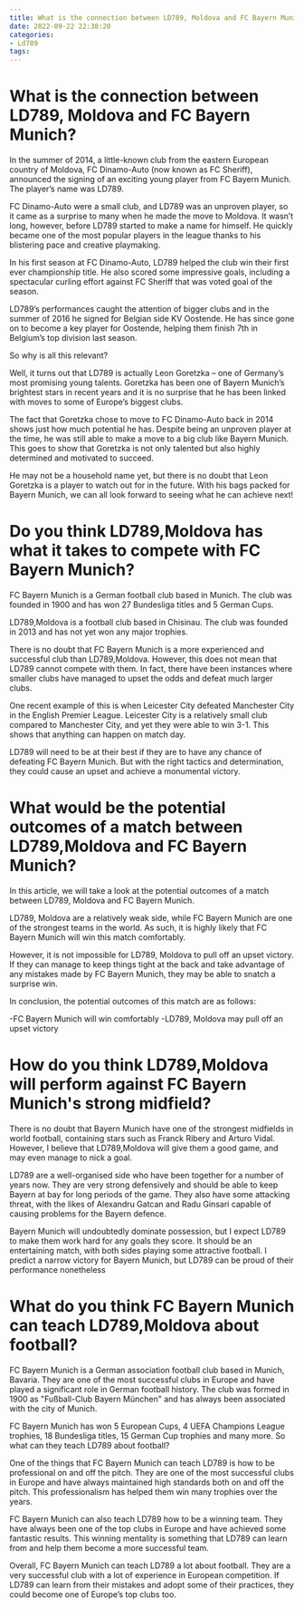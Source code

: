 ```yaml
---
title: What is the connection between LD789, Moldova and FC Bayern Munich
date: 2022-09-22 22:38:20
categories:
- Ld789
tags:
---
```



#  What is the connection between LD789, Moldova and FC Bayern Munich?

In the summer of 2014, a little-known club from the eastern European country of Moldova, FC Dinamo-Auto (now known as FC Sheriff), announced the signing of an exciting young player from FC Bayern Munich. The player’s name was LD789.

FC Dinamo-Auto were a small club, and LD789 was an unproven player, so it came as a surprise to many when he made the move to Moldova. It wasn’t long, however, before LD789 started to make a name for himself. He quickly became one of the most popular players in the league thanks to his blistering pace and creative playmaking.

In his first season at FC Dinamo-Auto, LD789 helped the club win their first ever championship title. He also scored some impressive goals, including a spectacular curling effort against FC Sheriff that was voted goal of the season.

LD789’s performances caught the attention of bigger clubs and in the summer of 2016 he signed for Belgian side KV Oostende. He has since gone on to become a key player for Oostende, helping them finish 7th in Belgium’s top division last season.

So why is all this relevant?

Well, it turns out that LD789 is actually Leon Goretzka – one of Germany’s most promising young talents. Goretzka has been one of Bayern Munich’s brightest stars in recent years and it is no surprise that he has been linked with moves to some of Europe’s biggest clubs.

The fact that Goretzka chose to move to FC Dinamo-Auto back in 2014 shows just how much potential he has. Despite being an unproven player at the time, he was still able to make a move to a big club like Bayern Munich. This goes to show that Goretzka is not only talented but also highly determined and motivated to succeed.

He may not be a household name yet, but there is no doubt that Leon Goretzka is a player to watch out for in the future. With his bags packed for Bayern Munich, we can all look forward to seeing what he can achieve next!

#  Do you think LD789,Moldova has what it takes to compete with FC Bayern Munich?

FC Bayern Munich is a German football club based in Munich. The club was founded in 1900 and has won 27 Bundesliga titles and 5 German Cups.

LD789,Moldova is a football club based in Chisinau. The club was founded in 2013 and has not yet won any major trophies.

There is no doubt that FC Bayern Munich is a more experienced and successful club than LD789,Moldova. However, this does not mean that LD789 cannot compete with them. In fact, there have been instances where smaller clubs have managed to upset the odds and defeat much larger clubs.

One recent example of this is when Leicester City defeated Manchester City in the English Premier League. Leicester City is a relatively small club compared to Manchester City, and yet they were able to win 3-1. This shows that anything can happen on match day.

LD789 will need to be at their best if they are to have any chance of defeating FC Bayern Munich. But with the right tactics and determination, they could cause an upset and achieve a monumental victory.

#  What would be the potential outcomes of a match between LD789,Moldova and FC Bayern Munich?

In this article, we will take a look at the potential outcomes of a match between LD789, Moldova and FC Bayern Munich.

LD789, Moldova are a relatively weak side, while FC Bayern Munich are one of the strongest teams in the world. As such, it is highly likely that FC Bayern Munich will win this match comfortably.

However, it is not impossible for LD789, Moldova to pull off an upset victory. If they can manage to keep things tight at the back and take advantage of any mistakes made by FC Bayern Munich, they may be able to snatch a surprise win.

In conclusion, the potential outcomes of this match are as follows:

-FC Bayern Munich will win comfortably
-LD789, Moldova may pull off an upset victory

#  How do you think LD789,Moldova will perform against FC Bayern Munich's strong midfield?

There is no doubt that Bayern Munich have one of the strongest midfields in world football, containing stars such as Franck Ribery and Arturo Vidal. However, I believe that LD789,Moldova will give them a good game, and may even manage to nick a goal.

LD789 are a well-organised side who have been together for a number of years now. They are very strong defensively and should be able to keep Bayern at bay for long periods of the game. They also have some attacking threat, with the likes of Alexandru Gatcan and Radu Ginsari capable of causing problems for the Bayern defence.

Bayern Munich will undoubtedly dominate possession, but I expect LD789 to make them work hard for any goals they score. It should be an entertaining match, with both sides playing some attractive football. I predict a narrow victory for Bayern Munich, but LD789 can be proud of their performance nonetheless

#  What do you think FC Bayern Munich can teach LD789,Moldova about football?

FC Bayern Munich is a German association football club based in Munich, Bavaria. They are one of the most successful clubs in Europe and have played a significant role in German football history. The club was formed in 1900 as "Fußball-Club Bayern München" and has always been associated with the city of Munich.

FC Bayern Munich has won 5 European Cups, 4 UEFA Champions League trophies, 18 Bundesliga titles, 15 German Cup trophies and many more. So what can they teach LD789 about football?

One of the things that FC Bayern Munich can teach LD789 is how to be professional on and off the pitch. They are one of the most successful clubs in Europe and have always maintained high standards both on and off the pitch. This professionalism has helped them win many trophies over the years.

FC Bayern Munich can also teach LD789 how to be a winning team. They have always been one of the top clubs in Europe and have achieved some fantastic results. This winning mentality is something that LD789 can learn from and help them become a more successful team.

Overall, FC Bayern Munich can teach LD789 a lot about football. They are a very successful club with a lot of experience in European competition. If LD789 can learn from their mistakes and adopt some of their practices, they could become one of Europe’s top clubs too.